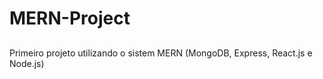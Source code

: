 # MERN-Project

##

Primeiro projeto utilizando o sistem MERN (MongoDB, Express, React.js e Node.js)
